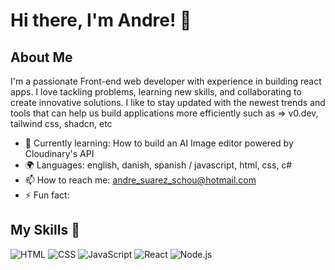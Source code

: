 # Hi there, I'm Andre! 👋

## About Me 

I'm a passionate Front-end web developer with experience in building react apps.
I love tackling problems, learning new skills, and collaborating to create innovative solutions.
I like to stay updated with the newest trends and tools that can help us build applications more efficiently such as => v0.dev, tailwind css, shadcn, etc

- 🌱 Currently learning: How to build an AI Image editor powered by Cloudinary's API 
- 🌍 Languages: english, danish, spanish / javascript, html, css, c#
- 📫 How to reach me: andre_suarez_schou@hotmail.com
- ⚡ Fun fact: 

## My Skills 🧠

![HTML](https://img.shields.io/badge/-HTML-E34F26?style=flat-square&logo=html5&logoColor=white)
![CSS](https://img.shields.io/badge/-CSS-1572B6?style=flat-square&logo=css3&logoColor=white)
![JavaScript](https://img.shields.io/badge/-JavaScript-F7DF1E?style=flat-square&logo=javascript&logoColor=black)
![React](https://img.shields.io/badge/-React-61DAFB?style=flat-square&logo=react&logoColor=black)
![Node.js](https://img.shields.io/badge/-Node.js-339933?style=flat-square&logo=node.js&logoColor=white)


